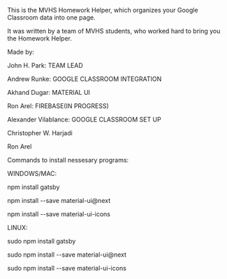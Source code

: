 This is the MVHS Homework Helper, which organizes your Google Classroom data into one page.

It was written by a team of MVHS students, who worked hard to bring you the Homework Helper.

Made by:

John H. Park: TEAM LEAD

Andrew Runke: GOOGLE CLASSROOM INTEGRATION

Akhand Dugar: MATERIAL UI

Ron Arel: FIREBASE(IN PROGRESS)

Alexander Vilablance: GOOGLE CLASSROOM SET UP

Christopher W. Harjadi

Ron Arel

Commands to install nessesary programs:



WINDOWS/MAC:

npm install gatsby

npm install --save material-ui@next

npm install --save material-ui-icons




LINUX:

sudo npm install gatsby

sudo npm install --save material-ui@next

sudo npm install --save material-ui-icons
